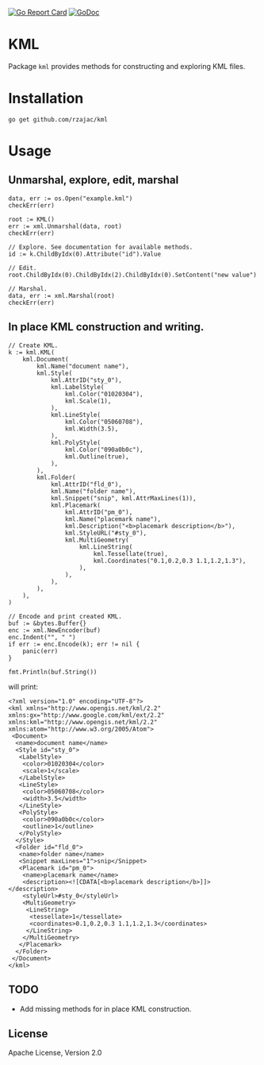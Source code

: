 [![Go Report Card](https://goreportcard.com/badge/github.com/rzajac/kml)](https://goreportcard.com/report/github.com/rzajac/kml)
[![GoDoc](https://img.shields.io/badge/api-Godoc-blue.svg)](https://pkg.go.dev/github.com/rzajac/kml)


# KML

Package `kml` provides methods for constructing and exploring KML files.

# Installation

```
go get github.com/rzajac/kml
```

# Usage

## Unmarshal, explore, edit, marshal

```
data, err := os.Open("example.kml")
checkErr(err)

root := KML()
err := xml.Unmarshal(data, root)
checkErr(err)

// Explore. See documentation for available methods. 
id := k.ChildByIdx(0).Attribute("id").Value

// Edit.
root.ChildByIdx(0).ChildByIdx(2).ChildByIdx(0).SetContent("new value")

// Marshal.
data, err := xml.Marshal(root)
checkErr(err)
```

## In place KML construction and writing.

```
// Create KML.
k := kml.KML(
    kml.Document(
        kml.Name("document name"),
        kml.Style(
            kml.AttrID("sty_0"),
            kml.LabelStyle(
                kml.Color("01020304"),
                kml.Scale(1),
            ),
            kml.LineStyle(
                kml.Color("05060708"),
                kml.Width(3.5),
            ),
            kml.PolyStyle(
                kml.Color("090a0b0c"),
                kml.Outline(true),
            ),
        ),
        kml.Folder(
            kml.AttrID("fld_0"),
            kml.Name("folder name"),
            kml.Snippet("snip", kml.AttrMaxLines(1)),
            kml.Placemark(
                kml.AttrID("pm_0"),
                kml.Name("placemark name"),
                kml.Description("<b>placemark description</b>"),
                kml.StyleURL("#sty_0"),
                kml.MultiGeometry(
                    kml.LineString(
                        kml.Tessellate(true),
                        kml.Coordinates("0.1,0.2,0.3 1.1,1.2,1.3"),
                    ),
                ),
            ),
        ),
    ),
)

// Encode and print created KML.
buf := &bytes.Buffer{}
enc := xml.NewEncoder(buf)
enc.Indent("", " ")
if err := enc.Encode(k); err != nil {
    panic(err)
}

fmt.Println(buf.String())
```

will print:

```
<?xml version="1.0" encoding="UTF-8"?>
<kml xmlns="http://www.opengis.net/kml/2.2" xmlns:gx="http://www.google.com/kml/ext/2.2" xmlns:kml="http://www.opengis.net/kml/2.2" xmlns:atom="http://www.w3.org/2005/Atom">
 <Document>
  <name>document name</name>
  <Style id="sty_0">
   <LabelStyle>
    <color>01020304</color>
    <scale>1</scale>
   </LabelStyle>
   <LineStyle>
    <color>05060708</color>
    <width>3.5</width>
   </LineStyle>
   <PolyStyle>
    <color>090a0b0c</color>
    <outline>1</outline>
   </PolyStyle>
  </Style>
  <Folder id="fld_0">
   <name>folder name</name>
   <Snippet maxLines="1">snip</Snippet>
   <Placemark id="pm_0">
    <name>placemark name</name>
    <description><![CDATA[<b>placemark description</b>]]></description>
    <styleUrl>#sty_0</styleUrl>
    <MultiGeometry>
     <LineString>
      <tessellate>1</tessellate>
      <coordinates>0.1,0.2,0.3 1.1,1.2,1.3</coordinates>
     </LineString>
    </MultiGeometry>
   </Placemark>
  </Folder>
 </Document>
</kml>
```

## TODO

- Add missing methods for in place KML construction.

## License

Apache License, Version 2.0
